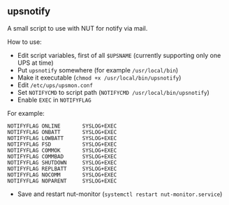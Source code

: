 ## upsnotify 

A small script to use with NUT for notify via mail.

How to use:

- Edit script variables, first of all `$UPSNAME` (currently supporting only one UPS at time)
- Put `upsnotify` somewhere (for example `/usr/local/bin`)
- Make it executable (`chmod +x /usr/local/bin/upsnotify`)
- Edit `/etc/ups/upsmon.conf`
 - Set `NOTIFYCMD` to script path (`NOTIFYCMD /usr/local/bin/upsnotify`)
 - Enable `EXEC` in `NOTIFYFLAG`

For example:

```
NOTIFYFLAG ONLINE       SYSLOG+EXEC
NOTIFYFLAG ONBATT       SYSLOG+EXEC
NOTIFYFLAG LOWBATT      SYSLOG+EXEC
NOTIFYFLAG FSD          SYSLOG+EXEC
NOTIFYFLAG COMMOK       SYSLOG+EXEC
NOTIFYFLAG COMMBAD      SYSLOG+EXEC
NOTIFYFLAG SHUTDOWN     SYSLOG+EXEC
NOTIFYFLAG REPLBATT     SYSLOG+EXEC
NOTIFYFLAG NOCOMM       SYSLOG+EXEC
NOTIFYFLAG NOPARENT     SYSLOG+EXEC
```
- Save and restart nut-monitor (`systemctl restart nut-monitor.service`)

